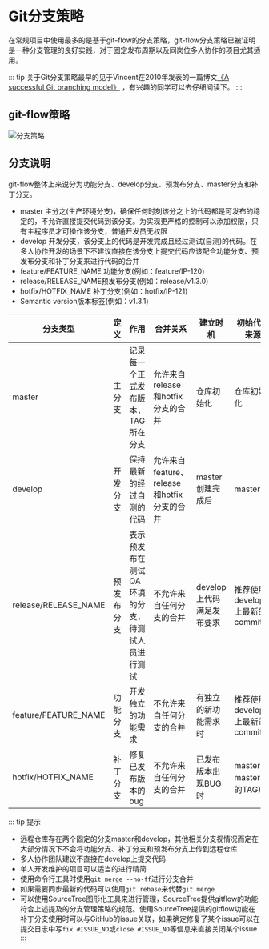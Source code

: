# Git分支策略
在常规项目中使用最多的是基于git-flow的分支策略，git-flow分支策略已被证明是一种分支管理的良好实践，对于固定发布周期以及同岗位多人协作的项目尤其适用。

::: tip
关于Git分支策略最早的见于Vincent在2010年发表的一篇博文[《A successful Git branching model》](https://nvie.com/posts/a-successful-git-branching-model/)
，有兴趣的同学可以去仔细阅读下。
:::

## git-flow策略
<img :src="$withBase('/git-flow.png')" alt="分支策略">

## 分支说明
git-flow整体上来说分为功能分支、develop分支、预发布分支、master分支和补丁分支。

* master 主分之(生产环境分支)，确保任何时刻该分之上的代码都是可发布的稳定的，不允许直接提交代码到该分支。为实现更严格的控制可以添加权限，只有主程序员才可操作该分支，普通开发员无权限
* develop 开发分支，该分支上的代码是开发完成且经过测试(自测)的代码。在多人协作开发的场景下不建议直接在该分支上提交代码应该配合功能分支、预发布分支和补丁分支来进行代码的合并
* feature/FEATURE_NAME 功能分支(例如：feature/IP-120)
* release/RELEASE_NAME预发布分支(例如：release/v1.3.0)
* hotfix/HOTFIX_NAME 补丁分支(例如：hotfix/IP-121)
* Semantic version版本标签(例如：v1.3.1)

分支类型 | 定义 | 作用 | 合并关系 | 建立时机 | 初始代码来源
-|-|-|-|-|-|
master | 主分支 | 记录每一个正式发布版本，TAG所在分支 | 允许来自release和hotfix分支的合并 | 仓库初始化 | 仓库初始化
develop | 开发分支 | 保持最新的经过自测的代码 | 允许来自feature、release和hotfix分支的合并 | master创建完成后 | master
release/RELEASE_NAME | 预发布分支 | 表示预发布在测试QA环境的分支，待测试人员进行测试 | 不允许来自任何分支的合并 | develop上代码满足发布要求 | 推荐使用develop上最新的commit
feature/FEATURE_NAME | 功能分支 | 开发独立的功能需求 | 不允许来自任何分支的合并 | 有独立的新功能需求时 | 推荐使用develop上最新的commit
hotfix/HOTFIX_NAME | 补丁分支 | 修复已发布版本的bug | 不允许来自任何分支的合并 | 已发布版本出现BUG时 | master(或master上的TAG)

::: tip 提示
* 远程仓库存在两个固定的分支master和develop，其他相关分支视情况而定在大部分情况下不会将功能分支、补丁分支和预发布分支上传到远程仓库
* 多人协作团队建议不直接在develop上提交代码
* 单人开发维护的项目可以适当的进行精简
* 使用命令行工具时使用`git merge --no-ff`进行分支合并
* 如果需要同步最新的代码可以使用`git rebase`来代替`git merge`
* 可以使用SourceTree图形化工具来进行管理，SourceTree提供gitflow的功能符合上述提及的分支管理策略的规范。使用SourceTree提供的gitflow功能在补丁分支使用时可以与GitHub的issue关联，如果确定修复了某个issue可以在提交日志中写`fix #ISSUE_NO`或`close #ISSUE_NO`等信息来直接关闭某个issue
:::